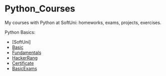 # Python_Courses
My courses with Python at SoftUni: homeworks, exams, projects, exercises.

Python Basics:
 - [SoftUni]
 - [Basic](Basic_SoftUni)
 - [Fundamentals](Fundamentals_SoftUni)
 - [HackerRang](HackerRang/Basic)
 - [Certificate](Certificate_basics)
 - [BasicExams](Basic_exams)
